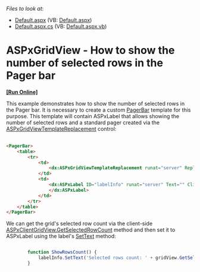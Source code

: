 <!-- default file list -->
*Files to look at*:

* [Default.aspx](./CS/WebSite/Default.aspx) (VB: [Default.aspx](./VB/WebSite/Default.aspx))
* [Default.aspx.cs](./CS/WebSite/Default.aspx.cs) (VB: [Default.aspx.vb](./VB/WebSite/Default.aspx.vb))
<!-- default file list end -->
# ASPxGridView - How to show the number of selected rows in the Pager bar
<!-- run online -->
**[[Run Online]](https://codecentral.devexpress.com/e4860/)**
<!-- run online end -->


<p>This example demonstrates how to show the number of selected rows in the Pager bar.  It is necessary to create a custom <a href="http://documentation.devexpress.com/#AspNet/DevExpressWebASPxGridViewGridViewTemplates_PagerBartopic"><u>PagerBar</u></a> template for this purpose. This template will contain ASPxLabel that allows showing the number of selected rows and a standard pager created via the  <a href="http://documentation.devexpress.com/#AspNet/DevExpressWebASPxGridViewASPxGridViewTemplateReplacementMembersTopicAll"><u>ASPxGridViewTemplateReplacement</u></a> control:<u><br />
</u><u><br />
</u>

```aspx
<PagerBar>
	<table>
		<tr>
			<td>
				<dx:ASPxGridViewTemplateReplacement runat="server" ReplacementType="Pager" />
			</td>
			<td>
				<dx:ASPxLabel ID="labelInfo" runat="server" Text="" ClientInstanceName="labelInfo">
				</dx:ASPxLabel>
			</td>
		</tr>
	</table>
</PagerBar>
```

 </p><p>We can get the grid's selected row count via the client-side <a href="http://documentation.devexpress.com/#AspNet/DevExpressWebASPxGridViewScriptsASPxClientGridView_GetSelectedRowCounttopic"><u>ASPxClientGridView.GetSelectedRowCount</u></a> method and then set it to ASPxLabel using the label's <a href="http://documentation.devexpress.com/#AspNet/DevExpressWebASPxEditorsScriptsASPxClientLabel_SetTexttopic"><u>SetText</u></a> method:<br />


```js

        function ShowRowsCount() {
            labelInfo.SetText('Selected rows count: ' + gridView.GetSelectedRowCount());
        } 
```

 </p>

<br/>


